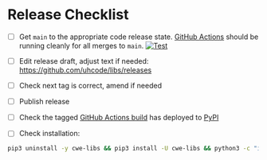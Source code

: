 # Release Checklist

- [ ] Get `main` to the appropriate code release state.
      [GitHub Actions](https://github.com/uhcode/libs/actions) should be running
      cleanly for all merges to `main`.
      [![Test](https://github.com/uhcode/libs/workflows/Test/badge.svg)](https://github.com/uhcode/libs/actions)

- [ ] Edit release draft, adjust text if needed:
      https://github.com/uhcode/libs/releases

- [ ] Check next tag is correct, amend if needed

- [ ] Publish release

- [ ] Check the tagged
      [GitHub Actions build](https://github.com/uhcode/libs/actions/workflows/deploy.yml)
      has deployed to [PyPI](https://pypi.org/project/cwe-libs/#history)

- [ ] Check installation:

```bash
pip3 uninstall -y cwe-libs && pip3 install -U cwe-libs && python3 -c "import cwe-libs; print(cwe-libs.__version__)"
```